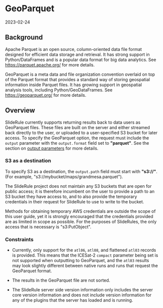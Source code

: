 # GeoParquet

2023-02-24

## Background

Apache Parquet is an open source, column-oriented data file format designed for efficient data storage and retrieval. It has strong support in Python/DataFrames and is a popular data format for big data analytics.  See https://parquet.apache.org/ for more details.

GeoParquet is a meta data and file organization convention overlaid on top of the Parquet format that provides a standard way of storing geospatial information inside Parquet files.  It has growing support in geospatial analysis tools, including Python/GeoDataFrames.  See https://geoparquet.org/ for more details.

## Overview

SlideRule currently supports returning results back to data users as GeoParquet files.  These files are built on the server and either streamed back directly to the user, or uploaded to a user-specified S3 bucket for later access. To specify the GeoParquet option, the request must include the `output` parameter with the `output.format` field set to **"parquet"**. See the section on [output parameters](./SlideRule.html#output-parameters) for more details.


### S3 as a destination

To specify S3 as a destination, the `output.path` field must start with **"s3://"**.  (For example, "s3://mybucket/maps/grandmesa.parquet").

The SlideRule project does not maintain any S3 buckets that are open for public access; it is therefore incumbent on the user to provide a path to an S3 bucket they have access to, and to also provide the temporary credentials in their request for SlideRule to use to write to the bucket.

Methods for obtaining temporary AWS credentials are outside the scope of this user guide, yet it is strongly encouraged that the credentials provided are as limited in scope as possible.  For the purposes of SlideRules, the only access that is necessary is "s3:PutObject".


### Constraints

* Currently, only support for the `atl06`, `atl08`, and flattened `atl03` records is provided.  This means that the ICESat-2 `compact` parameter being set is not supported when outputting to GeoParquet, and the `atl03` results may look slightly different between native runs and runs that request the GeoParquet format.

* The results in the GeoParquet file are not sorted.

* The SlideRule server side version information only includes the server core version information and does not include version information for any of the plugins that the server has loaded and is running.
